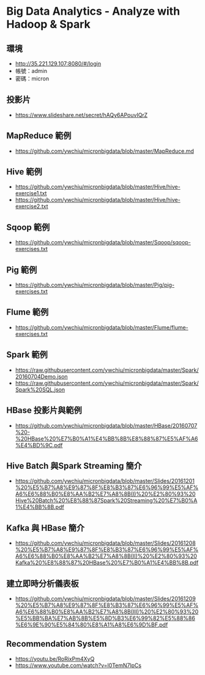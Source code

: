# Big Data Analytics - Analyze with Hadoop & Spark

## 環境
- http://35.221.129.107:8080/#/login
- 帳號：admin
- 密碼：micron


## 投影片
- https://www.slideshare.net/secret/hAQy6APouvIQrZ

## MapReduce 範例
- https://github.com/ywchiu/micronbigdata/blob/master/MapReduce.md

## Hive 範例
- https://github.com/ywchiu/micronbigdata/blob/master/Hive/hive-exercise1.txt
- https://github.com/ywchiu/micronbigdata/blob/master/Hive/hive-exercise2.txt

## Sqoop 範例
- https://github.com/ywchiu/micronbigdata/blob/master/Sqoop/sqoop-exercises.txt

## Pig 範例
- https://github.com/ywchiu/micronbigdata/blob/master/Pig/pig-exercises.txt

## Flume 範例
- https://github.com/ywchiu/micronbigdata/blob/master/Flume/flume-exercises.txt

## Spark 範例
- https://raw.githubusercontent.com/ywchiu/micronbigdata/master/Spark/20160704Demo.json
- https://raw.githubusercontent.com/ywchiu/micronbigdata/master/Spark/Spark%20SQL.json

## HBase 投影片與範例
- https://github.com/ywchiu/micronbigdata/blob/master/HBase/20160707%20-%20HBase%20%E7%B0%A1%E4%BB%8B%E8%88%87%E5%AF%A6%E4%BD%9C.pdf

## Hive Batch 與Spark Streaming 簡介
- https://github.com/ywchiu/micronbigdata/blob/master/Slides/20161201%20%E5%B7%A8%E9%87%8F%E8%B3%87%E6%96%99%E5%AF%A6%E6%88%B0%E8%AA%B2%E7%A8%8B(I)%20%E2%80%93%20Hive%20Batch%20%E8%88%87Spark%20Streaming%20%E7%B0%A1%E4%BB%8B.pdf

## Kafka 與 HBase 簡介
- https://github.com/ywchiu/micronbigdata/blob/master/Slides/20161208%20%E5%B7%A8%E9%87%8F%E8%B3%87%E6%96%99%E5%AF%A6%E6%88%B0%E8%AA%B2%E7%A8%8B(II)%20%E2%80%93%20Kafka%20%E8%88%87%20HBase%20%E7%B0%A1%E4%BB%8B.pdf

## 建立即時分析儀表板
- https://github.com/ywchiu/micronbigdata/blob/master/Slides/20161209%20%E5%B7%A8%E9%87%8F%E8%B3%87%E6%96%99%E5%AF%A6%E6%88%B0%E8%AA%B2%E7%A8%8B(III)%20%E2%80%93%20%E5%BB%BA%E7%AB%8B%E5%8D%B3%E6%99%82%E5%88%86%E6%9E%90%E5%84%80%E8%A1%A8%E6%9D%BF.pdf

## Recommendation System
- https://youtu.be/RoRixPm4XyQ
- https://www.youtube.com/watch?v=l0TemN7lpCs
